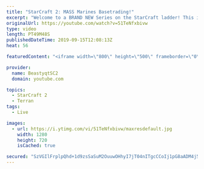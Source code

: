 ```yaml
---
title: "StarCraft 2: MASS Marines Basetrading!"
excerpt: "Welcome to a BRAND NEW Series on the StarCraft ladder! This is the \"Mass Marines to Grandmaster\" challenge, where the only attacking unit that I'm allowed to make is Marines - and that's it! I am allowed to make Medivacs just so that the gaemplay is not too monotonous, but I believe I could even make"
originalUrl: https://youtube.com/watch?v=51TeNfxbivw
type: video
length: PT49M48S
publishedDateTime: 2019-09-15T12:08:13Z
heat: 56

featuredContent: "<iframe width=\"800\" height=\"500\" frameborder=\"0\" src=\"https://www.youtube.com/embed/51TeNfxbivw\" allow=\"accelerometer; autoplay; encrypted-media; gyroscope; picture-in-picture\" allowfullscreen></iframe>"

provider:
  name: BeastyqtSC2
  domain: youtube.com

topics:
  - StarCraft 2
  - Terran
tags:
  - Live

images:
  - url: https://i.ytimg.com/vi/51TeNfxbivw/maxresdefault.jpg
    width: 1280
    height: 720
    isCached: true

secured: "SzVGIlFrplpQhd+1d9zsSaSuM2OuuwOHhyI7jT04nITgcCCoIj1pG8aADM4j5MJMKgyYgerAyR2dVrZpC2sMzxEN6es70HRT+c+A4FRRvomuTJwTm08a6rrWqRjzP5vdbZ9QBGz3nZTnQTPACiFqHVZvaEseuIxoMCmRIE6I/gmFcRWjjdcTxs+/ceNzUnSiPG/DrY7QCb9oItAX4I3u7oN+5EOKXfULfRDMi5gH4FXo2m4G9oZmYGxg53vdf2ffUgU8ZqKzidY7LVdt1XnQu49hzsISfQCDUSVa/J2sZ0LbyyOX2zI1fx/AzI2O8+n8OgEM9SerEW3kzUhO85MKZLGLZg0oPmWhl5pzVntp0JWYxX+Sxnogx4fIg01PjwyGSMZOS1oAZqYt327fVjCqzMb/f7VuKrs0r4QHgpw/CSE=;27twKp3rQA/3TP6ga2mOUQ=="
---
```


